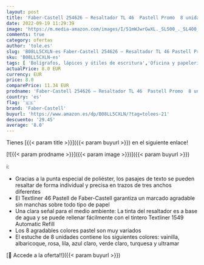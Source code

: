 ```yaml
---
layout: post
title: 'Faber-Castell 254626 – Resaltador TL 46  Pastell Promo  8 unidades  1 unidad'
date: 2022-09-19 11:29:39
image: 'https://m.media-amazon.com/images/I/51mWJwrGwXL._SL500_._SL400_.jpg'
comments: true
category: ofertas
author: 'tole.es'
slug: 'B08LL5CXLN-es Faber-Castell 254626 – Resaltador TL 46 Pastell Promo 8...'
sku: 'B08LL5CXLN-es'
tags: [ 'Bolígrafos, lápices y útiles de escritura','Oficina y papelería','Rotuladores y subrayadores','Subrayadores','faber-castell','🇪🇸', ]
actualPrice: 8.0 EUR
currency: EUR
price: 8.0
comparePrice: 11.34 EUR
prodname: 'Faber-Castell 254626 – Resaltador TL 46  Pastell Promo  8 unidades  1 unidad'
country: 'es'
flag: '🇪🇸'
brand: 'Faber-Castell'
buyurl: 'https://www.amazon.es/dp/B08LL5CXLN/?tag=tolees-21'
descuento: '29.45'
average: '8.0'
---
```


Tienes [{{< param title >}}]({{< param buyurl >}}) en el siguiente enlace!

[![{{< param prodname >}}]({{< param image >}})]({{< param buyurl >}})

ℹ️:

- Gracias a la punta especial de poliéster, los pasajes de texto se pueden resaltar de forma individual y precisa en trazos de tres anchos diferentes
- El Textliner 46 Pastell de Faber-Castell garantiza un marcado agradable sin manchas sobre todo tipo de papel
- Una clara señal para el medio ambiente: La tinta del resaltador es a base de agua y se puede rellenar fácilmente con el tintero Textliner 1549 Automatic Refill
- Los 8 agradables colores pastel son muy variados
- El estuche de 8 unidades contiene los siguientes colores: vainilla, albaricoque, rosa, lila, azul claro, verde claro, turquesa y ultramar

[🛒 Accede a la oferta!!]({{< param buyurl >}})
